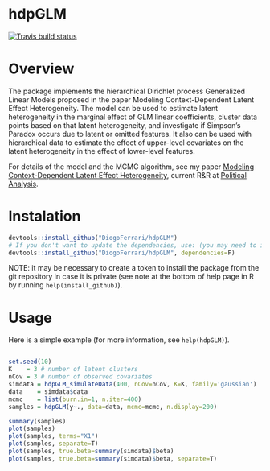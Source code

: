 hdpGLM
======

[![Travis build status](https://travis-ci.org/DiogoFerrari/hdpGLM.svg?branch=master)](<https://travis-ci.org/DiogoFerrari/hdpGLM>)

Overview
========

The package implements the hierarchical Dirichlet process Generalized
Linear Models proposed in the paper Modeling Context-Dependent Latent
Effect Heterogeneity. The model can be used to estimate latent
heterogeneity in the marginal effect of GLM linear coefficients, cluster
data points based on that latent heterogeneity, and investigate if
Simpson’s Paradox occurs due to latent or omitted features. It also can
be used with hierarchical data to estimate the effect of upper-level
covariates on the latent heterogeneity in the effect of lower-level
features.

For details of the model and the MCMC algorithm, see my paper [Modeling
Context-Dependent Latent Effect
Heterogeneity](https://dioferrari.files.wordpress.com/2018/09/hdpglm_v31.pdf),
current R&R at [Political
Analysis](https://www.cambridge.org/core/journals/political-analysis).

Instalation
===========

``` {.r .rundoc-block rundoc-language="R" rundoc-exports="code"}
devtools::install_github("DiogoFerrari/hdpGLM")
# If you don't want to update the dependencies, use: (you may need to install some dependencies manually)
devtools::install_github("DiogoFerrari/hdpGLM", dependencies=F)
```

NOTE: it may be necessary to create a token to install the package from
the git repository in case it is private (see note at the bottom of help
page in R by running `help(install_github)`).

Usage
=====

Here is a simple example (for more information, see `help(hdpGLM)`).

``` {.r .rundoc-block rundoc-language="R" rundoc-exports="code"}

set.seed(10)
K    = 3 # number of latent clusters
nCov = 3 # number of observed covariates
simdata = hdpGLM_simulateData(400, nCov=nCov, K=K, family='gaussian')
data    = simdata$data
mcmc    = list(burn.in=1, n.iter=400)
samples = hdpGLM(y~., data=data, mcmc=mcmc, n.display=200)

summary(samples)
plot(samples)
plot(samples, terms="X1")
plot(samples, separate=T)
plot(samples, true.beta=summary(simdata)$beta)
plot(samples, true.beta=summary(simdata)$beta, separate=T)

```
